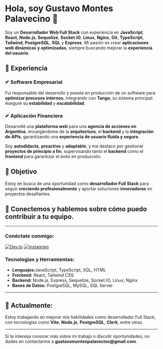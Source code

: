 <h1>Hola, soy Gustavo Montes Palavecino 👋</h1>

<p>Soy un <strong>Desarrollador Web Full Stack</strong> con experiencia en <strong>JavaScript</strong>, <strong>React</strong>, <strong>Node.js</strong>, <strong>Sequelize</strong>, <strong>Socket.IO</strong>, <strong>Linux</strong>, <strong>Nginx</strong>, <strong>Git</strong>, <strong>TypeScript</strong>, <strong>Tailwind</strong>, <strong>PostgreSQL</strong>, <strong>SQL</strong> y <strong>Express</strong>. Mi pasión es crear <strong>aplicaciones web dinámicas y optimizadas</strong>, siempre buscando mejorar la <strong>experiencia del usuario</strong>.</p>

<h2>🔹 Experiencia</h2>

<h3>✔ <strong>Software Empresarial</strong></h3>
<p>Fui responsable del desarrollo y puesta en producción de un software para <strong>optimizar procesos internos</strong>, integrando con <strong>Tango</strong>, su sistema principal. Aseguré su <strong>estabilidad</strong> y <strong>escalabilidad</strong>.</p>

<h3>✔ <strong>Aplicación Financiera</strong></h3>
<p>Desarrollé una <strong>plataforma web</strong> para una <strong>agencia de acciones en Argentina</strong>, encargándome de la <strong>arquitectura</strong>, el <strong>backend</strong> y la <strong>integración de APIs</strong>, garantizando una <strong>experiencia de usuario fluida y segura</strong>.</p>

<p>Soy <strong>autodidacta</strong>, <strong>proactivo</strong> y <strong>adaptable</strong>, y me destaco por gestionar <strong>proyectos de principio a fin</strong>, supervisando tanto el <strong>backend</strong> como el <strong>frontend</strong> para garantizar el éxito en producción.</p>

<h2>🎯 <strong>Objetivo</strong></h2>
<p>Estoy en busca de una oportunidad como <strong>desarrollador Full Stack</strong> para seguir <strong>creciendo profesionalmente</strong> y aportar soluciones <strong>innovadoras</strong> en proyectos desafiantes.</p>

<h2>📩 <strong>Conectemos y hablemos sobre cómo puedo contribuir a tu equipo.</strong></h2>

<hr>

<h3>Conéctate conmigo:</h3>
<a href="https://dev.to/gustavo_montes_palavecino"><img src="https://raw.githubusercontent.com/rahuldkjain/github-profile-readme-generator/master/src/images/icons/Social/devto.svg" alt="Dev.to" /></a>
<a href="https://www.instagram.com/elpalita96"><img src="https://raw.githubusercontent.com/rahuldkjain/github-profile-readme-generator/master/src/images/icons/Social/instagram.svg" alt="Instagram" /></a>

<h3>Tecnologías y Herramientas:</h3>
<ul>
  <li><strong>Lenguajes:</strong>JavaScript, TypeScript, SQL, HTML</li>
  <li><strong>Frontend:</strong> React, Tailwind CSS</li>
  <li><strong>Backend:</strong> Node.js, Express, Sequelize, Socket.IO, Linux; Nginx</li>
  <li><strong>Bases de Datos:</strong> PostgreSQL, MySQL, SQL Server</li>

</ul>

<hr>

<h2>🌱 Actualmente:</h2>
<p>Estoy trabajando en mejorar mis habilidades como desarrollador Full Stack, con tecnologías como <strong>Vite</strong>, <strong>Node.js</strong>, <strong>PostgreSQL</strong>, <strong>Clerk</strong>, entre otras.</p>

<hr>

<p>Si te interesa conocer más sobre mi trabajo o discutir oportunidades, no dudes en contactarme a <strong>gustavomontespalavecino@gmail.com</strong>.</p>

